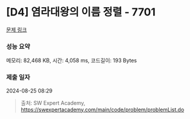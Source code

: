 # [D4] 염라대왕의 이름 정렬 - 7701 

[문제 링크](https://swexpertacademy.com/main/code/problem/problemDetail.do?contestProbId=AWqU0zh6rssDFARG) 

### 성능 요약

메모리: 82,468 KB, 시간: 4,058 ms, 코드길이: 193 Bytes

### 제출 일자

2024-08-25 08:29



> 출처: SW Expert Academy, https://swexpertacademy.com/main/code/problem/problemList.do